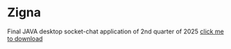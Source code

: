 # Zigna
Final JAVA desktop socket-chat application of 2nd quarter of 2025
[click me to download](https://github.com/Schecher1/Minecraft-Server-Creator/blob/master/README.md)
